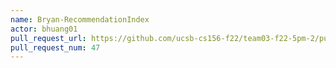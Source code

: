 ```yaml
---
name: Bryan-RecommendationIndex
actor: bhuang01
pull_request_url: https://github.com/ucsb-cs156-f22/team03-f22-5pm-2/pull/47
pull_request_num: 47
---
```

